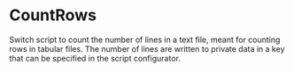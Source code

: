 CountRows
=========

Switch script to count the number of lines in a text file, meant for counting rows in tabular files. The number of lines are written to private data in a key that can be specified in the script configurator.
